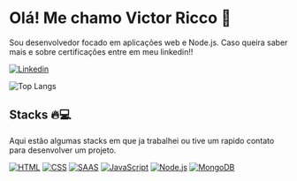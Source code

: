 # Olá! Me chamo Victor Ricco 👋
Sou desenvolvedor focado em aplicações web e Node.js. Caso queira saber mais e sobre certificações entre em meu linkedin!!

[![Linkedin](https://img.shields.io/badge/LinkedIn-0077B5?style=for-the-badge&logo=linkedin&logoColor=white)](https://www.linkedin.com/in/victor-ricco/)

![Top Langs](https://github-readme-stats.vercel.app/api/top-langs/?username=victor-ricco&layout=compact)

## Stacks 🔥💻

Aqui estão algumas stacks em que ja trabalhei ou tive um rapido contato para desenvolver um projeto.

[![HTML](https://img.shields.io/badge/HTML-239120?style=for-the-badge&logo=html5&logoColor=white)]()
[![CSS](https://img.shields.io/badge/CSS3-1572B6?style=for-the-badge&logo=css3&logoColor=white)]()
[![SAAS](https://img.shields.io/badge/Sass-CC6699?style=for-the-badge&logo=sass&logoColor=white)]()
[![JavaScript](https://img.shields.io/badge/JavaScript-323330?style=for-the-badge&logo=javascript&logoColor=F7DF1E)]()
[![Node.js](https://img.shields.io/badge/Node.js-43853D?style=for-the-badge&logo=node.js&logoColor=white)]()
[![MongoDB](https://img.shields.io/badge/MongoDB-4EA94B?style=for-the-badge&logo=mongodb&logoColor=white)]()
